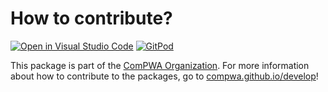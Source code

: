 # How to contribute?

[![Open in Visual Studio Code](https://img.shields.io/badge/vscode-open-blue?logo=visualstudiocode)](https://open.vscode.dev/ComPWA/tensorwaves)
[![GitPod](https://img.shields.io/badge/gitpod-open-blue?logo=gitpod)](https://gitpod.io/#https://github.com/ComPWA/tensorwaves)

This package is part of the [ComPWA Organization](https://github.com/ComPWA). For more information about how to contribute to the packages, go to [compwa.github.io/develop](https://compwa.github.io/develop)!
